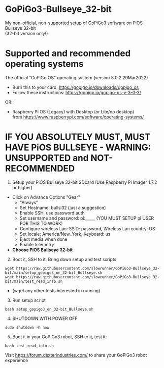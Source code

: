 # GoPiGo3-Bullseye_32-bit

My non-official, non-supported setup of GoPiGo3 software on PiOS Bullseye 32-bit  
  (32-bit version only!)  
  
# Supported and recommended operating systems   

The official "GoPiGo OS" operating system (version 3.0.2 29Mar2022)  

- Burn this to your card: https://gopigo.io/downloads/gopigo_os  
- Follow these instructions: https://gopigo.io/gopigo-os-v-3-0-2/  

OR:  

- Raspberry Pi OS (Legacy) with Desktop (or Lite/no desktop)  
   from https://www.raspberrypi.com/software/operating-systems/  


# IF YOU ABSOLUTELY MUST, MUST HAVE PiOS BULLSEYE - WARNING: UNSUPPORTED and NOT-RECOMMENDED

1) Setup your PiOS Bullseye 32-bit SDcard (Use Raspberry Pi Imager 1.7.2 or higher)
- Click on Advance Options "Gear"
  - "Always"
  - Set Hostname:  bullsi32   (just a suggestion)
  - Enable SSH, use password auth
  - Set username and password: pi:_____   (YOU MUST SETUP pi USER FOR THIS TO WORK)
  - Configure wireless Lan:  SSID: password, Wireless Lan country: US
  - Set locale: America/New_York, Keyboard: us
  - Eject media when done
  - Enable telemetry
- **Choose PiOS Bullseye 32-bit**


2) Boot it, SSH to it, Bring down setup and test scripts:
```
wget https://raw.githubusercontent.com/slowrunner/GoPiGo3-Bullseye_32-bit/main/setup_gopigo3_on_32-bit_Bullseye.sh
wget https://raw.githubusercontent.com/slowrunner/GoPiGo3-Bullseye_32-bit/main/test_read_info.sh
```
- (wget any other tests interested in running)  

3) Run setup script
```
bash setup_gopigo3_on_32-bit_Bullseye.sh
```

4) SHUTDOWN WITH POWER OFF
```
sudo shutdown -h now
```

5) Boot it in your GoPiGo3 robot, SSH to it, test it:
```
bash test_read_info.sh
```

Visit https://forum.dexterindustries.com/ to share your GoPiGo3 robot experience
